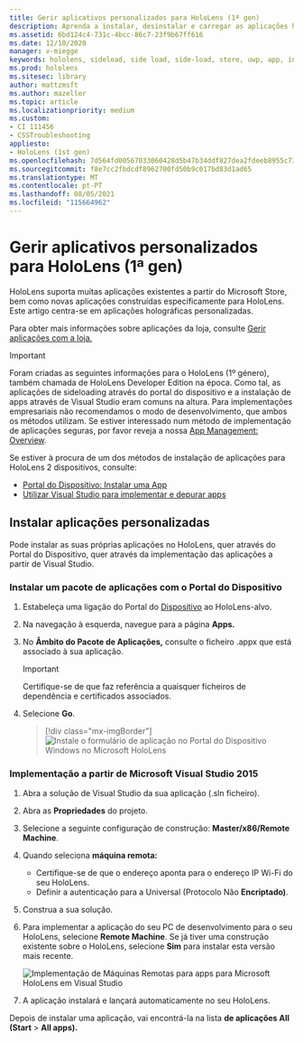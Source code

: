 ```yaml
---
title: Gerir aplicativos personalizados para HoloLens (1ª gen)
description: Aprenda a instalar, desinstalar e carregar as aplicações holográficas personalizadas em dispositivos HoloLens utilizando o Portal do Dispositivo e Visual Studio.
ms.assetid: 6bd124c4-731c-4bcc-86c7-23f9b67ff616
ms.date: 12/10/2020
manager: v-miegge
keywords: hololens, sideload, side load, side-load, store, uwp, app, install
ms.prod: hololens
ms.sitesec: library
author: mattzmsft
ms.author: mazeller
ms.topic: article
ms.localizationpriority: medium
ms.custom:
- CI 111456
- CSSTroubleshooting
appliesto:
- HoloLens (1st gen)
ms.openlocfilehash: 7d564fd00567033060428d5b47b34ddf827dea2fdeeb8955c73bc22e4ba87164
ms.sourcegitcommit: f8e7cc2fbdcdf8962700fd50b9c017bd83d1ad65
ms.translationtype: MT
ms.contentlocale: pt-PT
ms.lasthandoff: 08/05/2021
ms.locfileid: "115664962"
---
```

# <a name="manage-custom-apps-for-hololens-1st-gen"></a>Gerir aplicativos personalizados para HoloLens (1ª gen)

HoloLens suporta muitas aplicações existentes a partir do Microsoft Store, bem como novas aplicações construídas especificamente para HoloLens. Este artigo centra-se em aplicações holográficas personalizadas.  

Para obter mais informações sobre aplicações da loja, consulte [Gerir aplicações com a loja.](holographic-store-apps.md)

> [!IMPORTANT]
> Foram criadas as seguintes informações para o HoloLens (1º género), também chamada de HoloLens Developer Edition na época. Como tal, as aplicações de sideloading através do portal do dispositivo e a instalação de apps através de Visual Studio eram comuns na altura. Para implementações empresariais não recomendamos o modo de desenvolvimento, que ambos os métodos utilizam. Se estiver interessado num método de implementação de aplicações seguras, por favor reveja a nossa [App Management: Overview](app-deploy-overview.md).
>
> Se estiver à procura de um dos métodos de instalação de aplicações para HoloLens 2 dispositivos, consulte:
>
> - [Portal do Dispositivo: Instalar uma App](/windows/mixed-reality/develop/platform-capabilities-and-apis/using-the-windows-device-portal#installing-an-app)
> - [Utilizar Visual Studio para implementar e depurar apps](/windows/mixed-reality/develop/platform-capabilities-and-apis/using-visual-studio)

## <a name="install-custom-apps"></a>Instalar aplicações personalizadas

Pode instalar as suas próprias aplicações no HoloLens, quer através do Portal do Dispositivo, quer através da implementação das aplicações a partir de Visual Studio.

### <a name="installing-an-application-package-with-the-device-portal"></a>Instalar um pacote de aplicações com o Portal do Dispositivo

1. Estabeleça uma ligação do Portal do [Dispositivo](/windows/mixed-reality/using-the-windows-device-portal) ao HoloLens-alvo.

1. Na navegação à esquerda, navegue para a página **Apps.**

1. No **Âmbito do Pacote de Aplicações,** consulte o ficheiro .appx que está associado à sua aplicação.

   > [!IMPORTANT]
   > Certifique-se de que faz referência a quaisquer ficheiros de dependência e certificados associados.

1. Selecione **Go**.

   > [!div class="mx-imgBorder"]
   > ![Instale o formulário de aplicação no Portal do Dispositivo Windows no Microsoft HoloLens](images/deviceportal-appmanager.jpg)

### <a name="deploying-from-microsoft-visual-studio-2015"></a>Implementação a partir de Microsoft Visual Studio 2015

1. Abra a solução de Visual Studio da sua aplicação (.sln ficheiro).

1. Abra as **Propriedades** do projeto.

1. Selecione a seguinte configuração de construção: **Master/x86/Remote Machine**.

1. Quando seleciona **máquina remota:**
   - Certifique-se de que o endereço aponta para o endereço IP Wi-Fi do seu HoloLens.
   - Definir a autenticação para a Universal (Protocolo Não **Encriptado)**.
   
1. Construa a sua solução.

1. Para implementar a aplicação do seu PC de desenvolvimento para o seu HoloLens, selecione **Remote Machine**. Se já tiver uma construção existente sobre o HoloLens, selecione **Sim** para instalar esta versão mais recente.  

   ![Implementação de Máquinas Remotas para apps para Microsoft HoloLens em Visual Studio](images/vs2015-remotedeployment.jpg)  
   
1. A aplicação instalará e lançará automaticamente no seu HoloLens.

Depois de instalar uma aplicação, vai encontrá-la na lista **de aplicações All** **(Start**  >  **All apps).**
